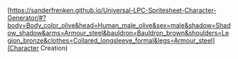 [https://sanderfrenken.github.io/Universal-LPC-Spritesheet-Character-Generator/#?body=Body_color_olive&head=Human_male_olive&sex=male&shadow=Shadow_shadow&arms=Armour_steel&bauldron=Bauldron_brown&shoulders=Legion_bronze&clothes=Collared_longsleeve_formal&legs=Armour_steel](Character Creation)